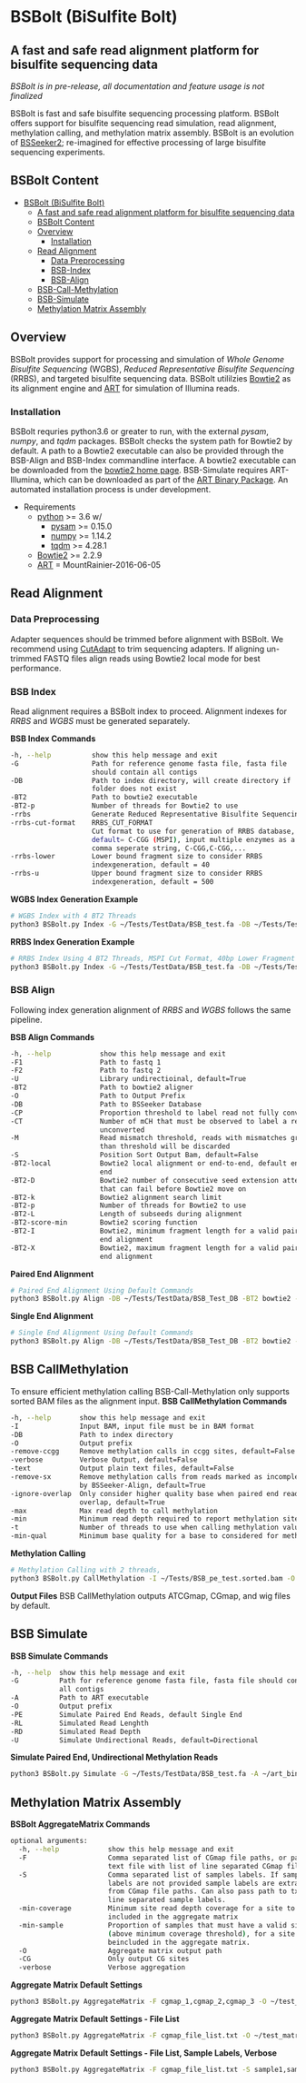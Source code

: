 # BSBolt (BiSulfite Bolt)
## A fast and safe read alignment platform for bisulfite sequencing data
*BSBolt is in pre-release, all documentation and feature usage is not finalized*

BSBolt is fast and safe bisulfite sequencing processing platform. BSBolt offers support for bisulfite sequencing 
read simulation, read alignment, methylation calling, and methylation matrix assembly. BSBolt is 
an evolution of [BSSeeker2](https://github.com/BSSeeker/BSseeker2); re-imagined for effective processing of large 
bisulfite sequencing experiments.   

## BSBolt Content
- [BSBolt (BiSulfite Bolt)](#bsbolt-bisulfite-bolt)
  - [A fast and safe read alignment platform for bisulfite sequencing data](#a-fast-and-safe-read-alignment-platform-for-bisulfite-sequencing-data)
  - [BSBolt Content](#bsbolt-content)
  - [Overview](#overview)
    - [Installation](#installation)
  - [Read Alignment](#read-alignment)
    - [Data Preprocessing](#data-preprocessing)
    - [BSB-Index](#bsb-index)
    - [BSB-Align](#bsb-align)
  - [BSB-Call-Methylation](#bsb-call-methylation)
  - [BSB-Simulate](#bsb-simulate)
  - [Methylation Matrix Assembly](#methylation-matrix-assembly)

## Overview
BSBolt provides support for processing and simulation of *Whole Genome Bisulfite Sequencing* (WGBS), *Reduced 
Representative Bisulfite Sequencing* (RRBS), and targeted bisulfite sequencing data. BSBolt utililzies 
[Bowtie2](http://bowtie-bio.sourceforge.net/bowtie2/manual.shtml) as its alignment engine and 
[ART](https://www.niehs.nih.gov/research/resources/software/biostatistics/art/index.cfm) for simulation of 
Illumina reads. 

### Installation
BSBolt requries python3.6 or greater to run, with the external *pysam*, *numpy*, and *tqdm* packages. BSBolt checks the 
system path for Bowtie2 by default. A path to a Bowtie2 executable can also be provided through the BSB-Align and 
BSB-Index commandline interface. A bowtie2 executable can be downloaded from the 
[bowtie2 home page]( http://bowtie-bio.sourceforge.net/bowtie2/manual.shtml). BSB-Simulate requires ART-Illumina, which 
can be downloaded as part of the 
[ART Binary Package](https://www.niehs.nih.gov/research/resources/software/biostatistics/art/index.cfm). An automated 
installation process is under development.  
- Requirements 
    - [python](python.org) >= 3.6 w/
        - [pysam](https://github.com/pysam-developers/pysam) >= 0.15.0
        - [numpy](numpy.org) >= 1.14.2
        - [tqdm](https://pypi.org/project/tqdm/) >= 4.28.1
    - [Bowtie2](http://bowtie-bio.sourceforge.net/bowtie2/manual.shtml) >= 2.2.9
    - [ART](https://www.niehs.nih.gov/research/resources/software/biostatistics/art/index.cfm) = MountRainier-2016-06-05

## Read Alignment

### Data Preprocessing
Adapter sequences should be trimmed before alignment with BSBolt. We recommend using 
[CutAdapt](https://cutadapt.readthedocs.io/en/stable/) to trim sequencing adapters. If aligning un-trimmed FASTQ files 
align reads using Bowtie2 local mode for best performance.
### BSB Index 
Read alignment requires a BSBolt index to proceed. Alignment indexes for *RRBS* and 
*WGBS* must be generated separately.
 
**BSB Index Commands**
```bash
-h, --help          show this help message and exit
-G                  Path for reference genome fasta file, fasta file
                    should contain all contigs
-DB                 Path to index directory, will create directory if
                    folder does not exist
-BT2                Path to bowtie2 executable
-BT2-p              Number of threads for Bowtie2 to use
-rrbs               Generate Reduced Representative Bisulfite Sequencing Index
-rrbs-cut-format    RRBS_CUT_FORMAT
                    Cut format to use for generation of RRBS database,
                    default= C-CGG (MSPI), input multiple enzymes as a
                    comma seperate string, C-CGG,C-CGG,...
-rrbs-lower         Lower bound fragment size to consider RRBS
                    indexgeneration, default = 40
-rrbs-u             Upper bound fragment size to consider RRBS
                    indexgeneration, default = 500
```
**WGBS Index Generation Example**
```bash
# WGBS Index with 4 BT2 Threads
python3 BSBolt.py Index -G ~/Tests/TestData/BSB_test.fa -DB ~/Tests/TestData/BSB_Test_DB -BT2 bowtie2 -BT2-p 4
```

**RRBS Index Generation Example**
```bash
# RRBS Index Using 4 BT2 Threads, MSPI Cut Format, 40bp Lower Fragment Bound, and 400bp Upper Fragment Bound
python3 BSBolt.py Index -G ~/Tests/TestData/BSB_test.fa -DB ~/Tests/TestData/BSB_Test_DB -BT2 bowtie2 -BT2-p 4 -rrbs -rrbs-cut-format C-CGG -rrbs-lower 40 -rrbs-upper 400
```


### BSB Align
Following index generation alignment of *RRBS* and *WGBS* follows the same pipeline.

**BSB Align Commands**
```bash
-h, --help            show this help message and exit
-F1                   Path to fastq 1
-F2                   Path to fastq 2
-U                    Library undirectioinal, default=True
-BT2                  Path to bowtie2 aligner
-O                    Path to Output Prefix
-DB                   Path to BSSeeker Database
-CP                   Proportion threshold to label read not fully converted
-CT                   Number of mCH that must be observed to label a read
                      unconverted
-M                    Read mismatch threshold, reads with mismatches greater
                      than threshold will be discarded
-S                    Position Sort Output Bam, default=False
-BT2-local            Bowtie2 local alignment or end-to-end, default end-to-
                      end
-BT2-D                Bowtie2 number of consecutive seed extension attempts
                      that can fail before Bowtie2 move on
-BT2-k                Bowtie2 alignment search limit
-BT2-p                Number of threads for Bowtie2 to use
-BT2-L                Length of subseeds during alignment
-BT2-score-min        Bowtie2 scoring function
-BT2-I                Bowtie2, minimum fragment length for a valid paired-
                      end alignment
-BT2-X                Bowtie2, maximum fragment length for a valid paired-
                      end alignment
```
**Paired End Alignment**
```bash
# Paired End Alignment Using Default Commands
python3 BSBolt.py Align -DB ~/Tests/TestData/BSB_Test_DB -BT2 bowtie2 -F1 ~/Tests/TestSimulations/BSB_pe_meth_1.fastq -F2 ~/Tests/TestSimulations/BSB_pe_meth_2.fastq -O ~/Tests/BSB_pe_test -S
```

**Single End Alignment**
```bash
# Single End Alignment Using Default Commands
python3 BSBolt.py Align -DB ~/Tests/TestData/BSB_Test_DB -BT2 bowtie2 -F1 ~/Tests/TestSimulations/BSB_pe_meth_1.fastq -O ~/Tests/BSB_pe_test -S
```

## BSB CallMethylation
To ensure efficient methylation calling BSB-Call-Methylation only supports sorted BAM files as the alignment input.
**BSB CallMethylation Commands**
```bash
-h, --help       show this help message and exit
-I               Input BAM, input file must be in BAM format
-DB              Path to index directory
-O               Output prefix
-remove-ccgg     Remove methylation calls in ccgg sites, default=False
-verbose         Verbose Output, default=False
-text            Output plain text files, default=False
-remove-sx       Remove methylation calls from reads marked as incompletely
                 by BSSeeker-Align, default=True
-ignore-overlap  Only consider higher quality base when paired end reads
                 overlap, default=True
-max             Max read depth to call methylation
-min             Minimum read depth required to report methylation site
-t               Number of threads to use when calling methylation values
-min-qual        Minimum base quality for a base to considered for methylation calling
```

**Methylation Calling**
```bash
# Methylation Calling with 2 threads, 
python3 BSBolt.py CallMethylation -I ~/Tests/BSB_pe_test.sorted.bam -O ~/Tests/BSB_pe_test -DB ~/Tests/TestData/BSB_Test_DB -t 2 -verbose > methylaiton_stats.txt
```
**Output Files**
BSB CallMethylation outputs ATCGmap, CGmap, and wig files by default.

## BSB Simulate
**BSB Simulate Commands**
```bash
-h, --help  show this help message and exit
-G          Path for reference genome fasta file, fasta file should contain
            all contigs
-A          Path to ART executable
-O          Output prefix
-PE         Simulate Paired End Reads, default Single End
-RL         Simulated Read Lenghth
-RD         Simulated Read Depth
-U          Simulate Undirectional Reads, default=Directional
```
**Simulate Paired End, Undirectional Methylation Reads**
```bash
python3 BSBolt.py Simulate -G ~/Tests/TestData/BSB_test.fa -A ~/art_bin_MountRainier/art_illumina -O ~/Tests/TestSimulations/BSB_pe -U -PE
```

## Methylation Matrix Assembly
**BSBolt AggregateMatrix Commands**
```bash
optional arguments:
  -h, --help            show this help message and exit
  -F                    Comma separated list of CGmap file paths, or path to
                        text file with list of line separated CGmap file paths
  -S                    Comma separated list of samples labels. If sample
                        labels are not provided sample labels are extracted
                        from CGmap file paths. Can also pass path to txt for
                        line separated sample labels.
  -min-coverage         Minimum site read depth coverage for a site to be
                        included in the aggregate matrix
  -min-sample           Proportion of samples that must have a valid site
                        (above minimum coverage threshold), for a site to
                        beincluded in the aggregate matrix.
  -O                    Aggregate matrix output path
  -CG                   Only output CG sites
  -verbose              Verbose aggregation
```
**Aggregate Matrix Default Settings**

```bash
python3 BSBolt.py AggregateMatrix -F cgmap_1,cgmap_2,cgmap_3 -O ~/test_matrix.txt
```
**Aggregate Matrix Default Settings - File List**

```bash
python3 BSBolt.py AggregateMatrix -F cgmap_file_list.txt -O ~/test_matrix.txt
```

**Aggregate Matrix Default Settings - File List, Sample Labels, Verbose**

```bash
python3 BSBolt.py AggregateMatrix -F cgmap_file_list.txt -S sample1,sample2,sample3 -O ~/test_matrix.txt -verbose
```
